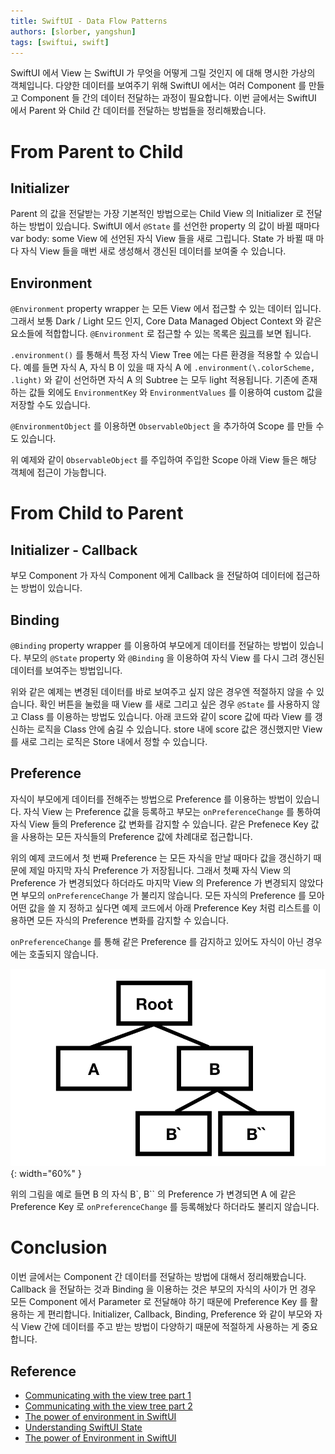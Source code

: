 ```yaml
---
title: SwiftUI - Data Flow Patterns
authors: [slorber, yangshun]
tags: [swiftui, swift]
---
```


SwiftUI 에서 View 는 SwiftUI 가 무엇을 어떻게 그릴 것인지 에 대해 명시한 가상의 객체입니다.
다양한 데이터를 보여주기 위해 SwiftUI 에서는 여러 Component 를 만들고 Component 들 간의 데이터 전달하는 과정이 필요합니다.
이번 글에서는 SwiftUI 에서 Parent 와 Child 간 데이터를 전달하는 방법들을 정리해봤습니다.

<!--truncate-->

# From Parent to Child

## Initializer

Parent 의 값을 전달받는 가장 기본적인 방법으로는 Child View 의 Initializer 로 전달하는 방법이 있습니다.
SwiftUI 에서 `@State` 를 선언한 property 의 값이 바뀔 때마다 var body: some View 에 선언된 자식 View 들을 새로 그립니다.
State 가 바뀔 때 마다 자식 View 들을 매번 새로 생성해서 갱신된 데이터를 보여줄 수 있습니다.

<!-- {% gist 555422910a3eed7858c97ee513af38df from_parent_to_child_initializer.swift %} -->

## Environment

`@Environment` property wrapper 는 모든 View 에서 접근할 수 있는 데이터 입니다.
그래서 보통 Dark / Light 모드 인지, Core Data Managed Object Context 와 같은 요소들에 적합합니다.
`@Environment` 로 접근할 수 있는 목록은 [링크](https://developer.apple.com/documentation/swiftui/environmentvalues)를 보면 됩니다.

`.environment()` 를 통해서 특정 자식 View Tree 에는 다른 환경을 적용할 수 있습니다.
예를 들면 자식 A, 자식 B 이 있을 때 자식 A 에 `.environment(\.colorScheme, .light)` 와 같이 선언하면 자식 A 의 Subtree 는 모두 light 적용됩니다.
기존에 존재하는 값들 외에도 `EnvironmentKey` 와 `EnvironmentValues` 를 이용하여 custom 값을 저장할 수도 있습니다.
<!-- {% gist 555422910a3eed7858c97ee513af38df from_parent_to_child_environment_custom_key.swift %} -->

`@EnvironmentObject` 를 이용하면 `ObservableObject` 을 추가하여 Scope 를 만들 수도 있습니다.
<!-- {% gist 555422910a3eed7858c97ee513af38df from_parent_to_child_environment_object.swift %} -->

위 예제와 같이 `ObservableObject` 를 주입하여 주입한 Scope 아래 View 들은 해당 객체에 접근이 가능합니다.

# From Child to Parent

## Initializer - Callback

부모 Component 가 자식 Component 에게 Callback 을 전달하여 데이터에 접근하는 방법이 있습니다.

<!-- {% gist 555422910a3eed7858c97ee513af38df from_child_to_parent_callback.swift %} -->

## Binding

`@Binding` property wrapper 를 이용하여 부모에게 데이터를 전달하는 방법이 있습니다.
부모의 `@State` property 와 `@Binding` 을 이용하여 자식 View 를 다시 그려 갱신된 데이터를 보여주는 방법입니다.
<!-- {% gist 555422910a3eed7858c97ee513af38df from_child_to_parent_binding.swift %} -->

위와 같은 예제는 변경된 데이터를 바로 보여주고 싶지 않은 경우엔 적절하지 않을 수 있습니다.
확인 버튼을 눌렀을 때 View 를 새로 그리고 싶은 경우 `@State` 를 사용하지 않고 Class 를 이용하는 방법도 있습니다.
아래 코드와 같이 score 값에 따라 View 를 갱신하는 로직을 Class 안에 숨길 수 있습니다.
store 내에 score 값은 갱신했지만 View 를 새로 그리는 로직은 Store 내에서 정할 수 있습니다.

<!-- {% gist 555422910a3eed7858c97ee513af38df from_child_to_parent_binding_using_class.swift %} -->

## Preference

자식이 부모에게 데이터를 전해주는 방법으로 Preference 를 이용하는 방법이 있습니다.
자식 View 는 Preference 값을 등록하고 부모는 `onPreferenceChange` 를 통하여 자식 View 들의 Preference 값 변화를 감지할 수 있습니다.
같은 Prefenece Key 값을 사용하는 모든 자식들의 Preference 값에 차례대로 접근합니다.

<!-- {% gist 555422910a3eed7858c97ee513af38df from_child_to_parent_custom_preference.swift %} -->
위의 예제 코드에서 첫 번째 Preference 는 모든 자식을 만날 때마다 값을 갱신하기 때문에 제일 마지막 자식 Preference 가 저장됩니다.
그래서 첫째 자식 View 의 Preference 가 변경되었다 하더라도 마지막 View 의 Preference 가 변경되지 않았다면 부모의 `onPreferenceChange` 가 불리지 않습니다.
모든 자식의 Preference 를 모아 어떤 값을 쓸 지 정하고 싶다면 예제 코드에서 아래 Preference Key 처럼 리스트를 이용하면 모든 자식의 Preference 변화를 감지할 수 있습니다.

`onPreferenceChange` 를 통해 같은 Preference 를 감지하고 있어도 자식이 아닌 경우에는 호출되지 않습니다.

![Preference Propagation Example](./from-child-to-parent-preference-example.png){: width="60%" }

위의 그림을 예로 들면 B 의 자식 B\`, B\`\` 의 Preference 가 변경되면 A 에 같은 Preference Key 로 `onPreferenceChange` 를 등록해놨다 하더라도 불리지 않습니다.

# Conclusion

이번 글에서는 Component 간 데이터를 전달하는 방법에 대해서 정리해봤습니다.
Callback 을 전달하는 것과 Binding 을 이용하는 것은 부모의 자식의 사이가 먼 경우
모든 Component 에서 Parameter 로 전달해야 하기 때문에 Preference Key 를 활용하는 게 편리합니다.
Initializer, Callback, Binding, Preference 와 같이
부모와 자식 View 간에 데이터를 주고 받는 방법이 다양하기 때문에 적절하게 사용하는 게 중요합니다.

## Reference

- [Communicating with the view tree part 1](https://swiftui-lab.com/communicating-with-the-view-tree-part-1/)
- [Communicating with the view tree part 2](https://swiftui-lab.com/communicating-with-the-view-tree-part-2/)
- [The power of environment in SwiftUI](https://swiftwithmajid.com/2019/08/21/the-power-of-environment-in-swiftui/)
- [Understanding SwiftUI State](https://medium.com/flawless-app-stories/swiftui-understanding-state-8afa23fd9f1f)
- [The power of Environment in SwiftUI](https://swiftwithmajid.com/2019/08/21/the-power-of-environment-in-swiftui/)
